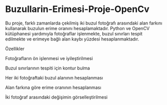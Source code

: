 # Buzullarin-Erimesi-Proje-OpenCv

Bu proje, farklı zamanlarda çekilmiş iki buzul fotoğrafı arasındaki alan farkını kullanarak buzulun erime oranını hesaplamaktadır. Python ve OpenCV kütüphanesi yardımıyla fotoğraflar işlenmekte, buzul sınırları tespit edilmekte ve erimeye bağlı alan kaybı yüzdesi hesaplanmaktadır.

Özellikler

Fotoğrafların ön işlenmesi ve iyileştirilmesi

Buzul sınırlarının tespiti için kontur bulma

Her iki fotoğraftaki buzul alanının hesaplanması

Alan farkına göre erime oranının hesaplanması

İki fotoğraf arasındaki değişimin görselleştirilmesi
